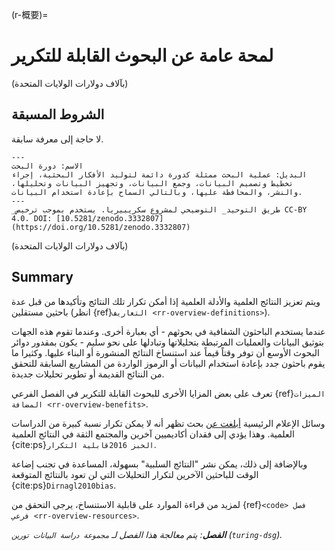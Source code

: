 (r-概要)=
# لمحة عامة عن البحوث القابلة للتكرير

(بآلاف دولارات الولايات المتحدة)
## الشروط المسبقة

لا حاجة إلى معرفة سابقة.

```{figure} ../figures/research-cycle.jpg
---
الاسم: دورة البحث
البديل: عملية البحث ممثلة كدورة دائمة لتوليد الأفكار البحثية، إجراء تخطيط وتصميم البيانات، وجمع البيانات، وتجهيز البيانات وتحليلها، والنشر، والمحافظة عليها، وبالتالي السماح بإعادة استخدام البيانات. 
---
_طريق التوحيد_ التوضيحي لمشروع سكريبيريا. يستخدم بموجب ترخيص CC-BY 4.0. DOI: [10.5281/zenodo.3332807] (https://doi.org/10.5281/zenodo.3332807)
```

(بآلاف دولارات الولايات المتحدة)
## Summary

ويتم تعزيز النتائج العلمية والأدلة العلمية إذا أمكن تكرار تلك النتائج وتأكيدها من قبل عدة باحثين مستقلين (انظر {ref}`التعاريف <rr-overview-definitions>`).

عندما يستخدم الباحثون الشفافية في بحوثهم - أي بعبارة أخرى. وعندما تقوم هذه الجهات بتوثيق البيانات والعمليات المرتبطة بتحليلاتها وتبادلها على نحو سليم - يكون بمقدور دوائر البحوث الأوسع أن توفر وقتاً قيماً عند استنساخ النتائج المنشورة أو البناء عليها. وكثيرا ما يقوم باحثون جدد بإعادة استخدام البيانات أو الرموز الواردة من المشاريع السابقة للتحقق من النتائج القديمة أو تطوير تحليلات جديدة.

تعرف على بعض المزايا الأخرى للبحوث القابلة للتكرير في الفصل الفرعي {ref}`الميزات المضافة <rr-overview-benefits>`.

وسائل الإعلام الرئيسية [أبلغت عن](https://www.theguardian.com/science/2018/aug/27/attempt-to-replicate-major-social-scientific-findings-of-past-decade-fails) بحث تظهر أنه لا يمكن تكرار نسبة كبيرة من الدراسات العلمية. وهذا يؤدي إلى فقدان أكاديميين آخرين والمجتمع الثقة في النتائج العلمية {cite:ps}`الخبز 2016قابلية التكرار`.

وبالإضافة إلى ذلك، يمكن نشر "النتائج السلبية" بسهولة، المساعدة في تجنب إضاعة الوقت للباحثين الآخرين لتكرار التحليلات التي لن تعود بالنتائج المتوقعة {cite:ps}`Dirnagl2010bias`.

لمزيد من قراءة الموارد على قابلية الاستنساخ، يرجى التحقق من {ref}`<code> فصل فرعي <rr-overview-resources>`.

***الفصل**: يتم معالجة هذا الفصل لـ `مجموعة دراسة البيانات تورين` (`turing-dsg`).*
